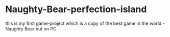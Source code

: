 # Naughty-Bear-perfection-island
this is my first game-project which is a copy of the best game in the world - Naughty Bear but on PC
